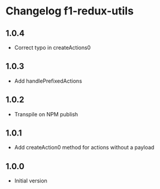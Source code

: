 # Changelog f1-redux-utils

## 1.0.4

* Correct typo in createActions0

## 1.0.3

* Add handlePrefixedActions

## 1.0.2

* Transpile on NPM publish

## 1.0.1

* Add createAction0 method for actions without a payload

## 1.0.0

* Initial version
